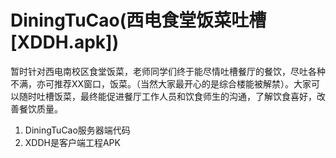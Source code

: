 # DiningTuCao(西电食堂饭菜吐槽[XDDH.apk])
暂时针对西电南校区食堂饭菜，老师同学们终于能尽情吐槽餐厅的餐饮，尽吐各种不满，亦可推荐XX窗口，饭菜。（当然大家最开心的是综合楼能被解禁）。大家可以随时吐槽饭菜，最终能促进餐厅工作人员和饮食师生的沟通，了解饮食喜好，改善餐饮质量。


1.  DiningTuCao服务器端代码
2.  XDDH是客户端工程APK
